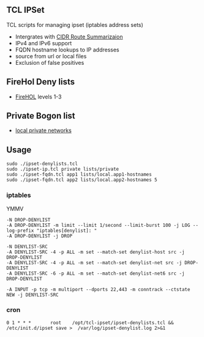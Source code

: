 ## TCL IPSet

TCL scripts for managing ipset (iptables address sets)

* Intergrates with [CIDR Route Summarizaion](https://github.com/nabbi/route-summarization)
* IPv4 and IPv6 support
* FQDN hostname lookups to IP addresses
* source from url or local files
* Exclusion of false positives

## FireHol Deny lists

* [FireHOL](https://iplists.firehol.org/) levels 1-3

## Private Bogon list

* [local private networks](./lists/private)

## Usage

```shell
sudo ./ipset-denylists.tcl
sudo ./ipset-ip.tcl private lists/private
sudo ./ipset-fqdn.tcl app1 lists/local.app1-hostnames
sudo ./ipset-fqdn.tcl app2 lists/local.app2-hostnames 5
```

### iptables

YMMV

```iptables
-N DROP-DENYLIST
-A DROP-DENYLIST -m limit --limit 1/second --limit-burst 100 -j LOG --log-prefix "iptables[denylist]: "
-A DROP-DENYLIST -j DROP

-N DENYLIST-SRC
-A DENYLIST-SRC -4 -p ALL -m set --match-set denylist-host src -j DROP-DENYLIST
-A DENYLIST-SRC -4 -p ALL -m set --match-set denylist-net src -j DROP-DENYLIST
-A DENYLIST-SRC -6 -p ALL -m set --match-set denylist-net6 src -j DROP-DENYLIST

-A INPUT -p tcp -m multiport --dports 22,443 -m conntrack --ctstate NEW -j DENYLIST-SRC

```

### cron

```crontab
0 1 * * *       root    /opt/tcl-ipset/ipset-denylists.tcl && /etc/init.d/ipset save >  /var/log/ipset-denylist.log 2>&1
```

